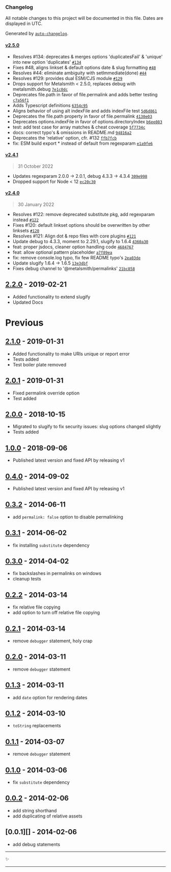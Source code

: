 ### Changelog

All notable changes to this project will be documented in this file. Dates are displayed in UTC.

Generated by [`auto-changelog`](https://github.com/CookPete/auto-changelog).

#### [v2.5.0](https://github.com/metalsmith/permalinks/compare/v2.4.1...v2.5.0)

- Resolves #134: deprecates & merges options 'duplicatesFail' & 'unique' into new option 'duplicates' [`#134`](https://github.com/metalsmith/permalinks/issues/134)
- Fixes #48, aligns linkset & default options date & slug formatting [`#48`](https://github.com/metalsmith/permalinks/issues/48)
- Resolves #44: eliminate ambiguity with setImmediate(done) [`#44`](https://github.com/metalsmith/permalinks/issues/44)
- Resolves #129: provides dual ESM/CJS module [`#129`](https://github.com/metalsmith/permalinks/issues/129)
- Drops support for Metalsmith &lt; 2.5.0, replaces debug with metalsmith.debug [`7e1c0dc`](https://github.com/metalsmith/permalinks/commit/7e1c0dc8707f9cef4e44b42fe808715a37a00434)
- Deprecates file.path in favor of file.permalink and adds better testing [`c7a56f1`](https://github.com/metalsmith/permalinks/commit/c7a56f145e18d7c49885fd42a34ee14760417ed2)
- Adds Typescript definitions [`6354c95`](https://github.com/metalsmith/permalinks/commit/6354c95d90e568985679ef67a452bedf5e71a7f4)
- Aligns behavior of using alt indexFile and adds indexFile test [`5d6d861`](https://github.com/metalsmith/permalinks/commit/5d6d8618645bbe79d38493a6dc4de446d67e504b)
- Deprecates the file.path property in favor of file.permalink [`4130e03`](https://github.com/metalsmith/permalinks/commit/4130e03e157b449b2c9ea688ff1804e44335a7a7)
- Deprecates options.indexFile in favor of options.directoryIndex [`b6ee083`](https://github.com/metalsmith/permalinks/commit/b6ee08354f7b1ed0e23f07c5255af02c56ff1b77)
- test: add test case for array matches & cheat coverage [`5f7734c`](https://github.com/metalsmith/permalinks/commit/5f7734c0c0c2e63bb613572a4ce2412b721dcc66)
- docs: correct typo's & omissions in README.md [`94816a2`](https://github.com/metalsmith/permalinks/commit/94816a2ce45696a24b750265bd0013be9294eeee)
- Deprecates the 'relative' option, cfr. #132 [`ffb7fcb`](https://github.com/metalsmith/permalinks/commit/ffb7fcb41a41259b47856959d73c8e705ae6679f)
- fix: ESM build export * instead of default from regexparam [`e1a9fe6`](https://github.com/metalsmith/permalinks/commit/e1a9fe6684743429741c15148345eb7a43bf7105)

#### [v2.4.1](https://github.com/metalsmith/permalinks/compare/v2.4.0...v2.4.1)

> 31 October 2022

- Updates regexparam 2.0.0 -&gt; 2.0.1, debug 4.3.3 -&gt; 4.3.4 [`309e998`](https://github.com/metalsmith/permalinks/commit/309e9985c9b2f699c64a878cbd61c412937d843b)
- Dropped support for Node &lt; 12 [`ec20c30`](https://github.com/metalsmith/permalinks/commit/ec20c3061ab2c192c930bf0e1316bf6286417035)

#### [v2.4.0](https://github.com/metalsmith/permalinks/compare/v2.3.0...v2.4.0)

> 30 January 2022

- Resolves #122: remove deprecated substitute pkg, add regexparam instead [`#122`](https://github.com/metalsmith/permalinks/issues/122)
- Fixes #120: default linkset options should be overwritten by other linksets [`#120`](https://github.com/metalsmith/permalinks/issues/120)
- Resolves #121: Align dot & repo files with core plugins [`#121`](https://github.com/metalsmith/permalinks/issues/121)
- Update debug to 4.3.3, moment to 2.29.1, slugify to 1.6.4 [`4360a30`](https://github.com/metalsmith/permalinks/commit/4360a30a9cfceb6a7804f4236883397d01b29d4e)
- feat: proper jsdocs, cleaner option handling code [`4684767`](https://github.com/metalsmith/permalinks/commit/46847676316eb11bbdea59b7431054b71683b4e2)
- feat: allow optional pattern placeholder [`a7f89ea`](https://github.com/metalsmith/permalinks/commit/a7f89eac814b74f481ced70748f877f6167415d4)
- fix: remove console.log typo, fix few README typo's [`2ea03de`](https://github.com/metalsmith/permalinks/commit/2ea03de60b354a2e9f5017c583f57a024014d368)
- Update slugify 1.6.4 -&gt; 1.6.5 [`13e3dbf`](https://github.com/metalsmith/permalinks/commit/13e3dbf1bd4963236bf4eae910d28901d40b52cd)
- Fixes debug channel to '@metalsmith/permalinks' [`21bc858`](https://github.com/metalsmith/permalinks/commit/21bc858b2e245ffe9ff2a803139d0750b1e00fed)

<!-- auto-changelog-above -->

## [2.2.0][] - 2019-02-21

- Added functionality to extend slugify
- Updated Docs

# Previous

## [2.1.0][] - 2019-01-31

- Added functionality to make URIs unique or report error
- Tests added
- Test boiler plate removed

## [2.0.1][] - 2019-01-31

- Fixed permalink override option
- Test added

## [2.0.0][] - 2018-10-15

- Migrated to slugify to fix security issues: slug options changed slightly
- Tests added

## [1.0.0][] - 2018-09-06

- Published latest version and fixed API by releasing v1

## [0.4.0][] - 2014-09-02

- Published latest version and fixed API by releasing v1

## [0.3.2][] - 2014-06-11

- add `permalink: false` option to disable permalinking

## [0.3.1][] - 2014-06-02

- fix installing `substitute` dependency

## [0.3.0][] - 2014-04-02

- fix backslashes in permalinks on windows
- cleanup tests

## [0.2.2][] - 2014-03-14

- fix relative file copying
- add option to turn off relative file copying

## [0.2.1][] - 2014-03-14

- remove `debugger` statement, holy crap

## [0.2.0][] - 2014-03-11

- remove `debugger` statement

## [0.1.3][] - 2014-03-11

- add `date` option for rendering dates

## [0.1.2][] - 2014-03-10

- `toString` replacements

## [0.1.1][] - 2014-03-07

- remove `debugger` statement

## [0.1.0][] - 2014-03-06

- fix `substitute` dependency

## [0.0.2][] - 2014-02-06

- add string shorthand
- add duplicating of relative assets

## [0.0.1][] - 2014-02-06

- add debug statements

---

:sparkles:

---

[unreleased]: https://github.com/metalsmith/permalinks/compare/v2.2.0...HEAD
[2.2.0]: https://github.com/metalsmith/permalinks/compare/v2.1.0...v2.2.0
[2.1.0]: https://github.com/metalsmith/permalinks/compare/v2.0.1...v2.1.0
[2.0.1]: https://github.com/metalsmith/permalinks/compare/v2.0.0...v2.0.1
[2.0.0]: https://github.com/metalsmith/permalinks/compare/v1.0.0...v2.0.0
[1.0.0]: https://github.com/metalsmith/permalinks/compare/v0.4.0...v1.0.0
[0.4.0]: https://github.com/metalsmith/permalinks/compare/v0.3.2...v0.4.0
[0.3.2]: https://github.com/metalsmith/permalinks/compare/v0.3.1...v0.3.2
[0.3.1]: https://github.com/metalsmith/permalinks/compare/v0.3.0...v0.3.1
[0.3.0]: https://github.com/metalsmith/permalinks/compare/v0.2.2...v0.3.0
[0.2.2]: https://github.com/metalsmith/permalinks/compare/v0.2.1...v0.2.2
[0.2.1]: https://github.com/metalsmith/permalinks/compare/v0.2.0...v0.2.1
[0.2.0]: https://github.com/metalsmith/permalinks/compare/v0.1.3...v0.2.0
[0.1.3]: https://github.com/metalsmith/permalinks/compare/v0.1.2...v0.1.3
[0.1.2]: https://github.com/metalsmith/permalinks/compare/v0.1.1...v0.1.2
[0.1.1]: https://github.com/metalsmith/permalinks/compare/v0.1.0...v0.1.1
[0.1.0]: https://github.com/metalsmith/permalinks/compare/v0.0.2...v0.1.0
[0.0.2]: https://github.com/metalsmith/permalinks/compare/v0.0.1...v0.0.2
